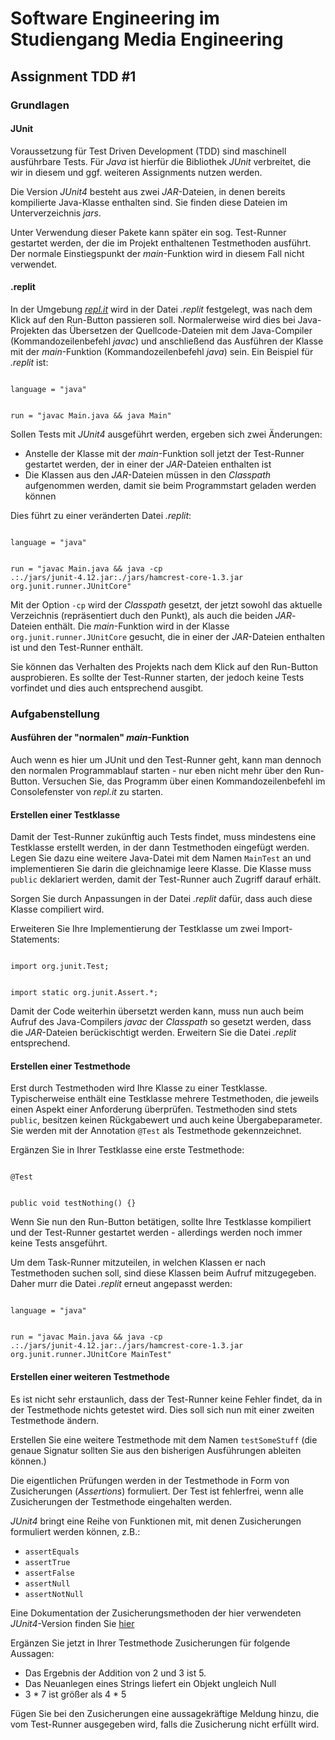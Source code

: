 # Software Engineering im Studiengang Media Engineering

## Assignment TDD #1    

### Grundlagen

#### JUnit

Voraussetzung für Test Driven Development (TDD) sind maschinell ausführbare Tests. 
Für *Java* ist hierfür die Bibliothek *JUnit* verbreitet, die wir in diesem und ggf.
weiteren Assignments nutzen werden.

Die Version *JUnit4* besteht aus zwei *JAR*-Dateien, in 
denen bereits kompilierte Java-Klasse enthalten sind. 
Sie finden diese Dateien im Unterverzeichnis *jars*.

Unter Verwendung dieser Pakete kann später ein
sog. Test-Runner gestartet werden, der die
im Projekt enthaltenen Testmethoden ausführt. 
Der normale Einstiegspunkt der *main*-Funktion wird
in diesem Fall nicht verwendet.


#### .replit

In der Umgebung [*repl.it*](https://repl.it/) wird 
in der Datei *.replit* festgelegt, was nach dem
Klick auf den Run-Button passieren soll. Normalerweise
wird dies bei Java-Projekten das Übersetzen der
Quellcode-Dateien mit dem Java-Compiler 
(Kommandozeilenbefehl *javac*) und
anschließend das Ausführen der Klasse mit der *main*-Funktion
(Kommandozeilenbefehl *java*) sein. 
Ein Beispiel für *.replit* ist:

<code>
language = "java"

run = "javac Main.java && java Main"
</code>

Sollen  Tests mit *JUnit4* ausgeführt werden, ergeben sich zwei Änderungen:
- Anstelle der Klasse mit der *main*-Funktion soll jetzt 
  der Test-Runner gestartet werden, der in einer der *JAR*-Dateien enthalten ist
- Die Klassen aus den *JAR*-Dateien müssen in den 
  *Classpath* aufgenommen werden, damit sie beim Programmstart
  geladen werden können

Dies führt zu einer veränderten Datei *.replit*:

<code>
language = "java"

run = "javac Main.java && java -cp .:./jars/junit-4.12.jar:./jars/hamcrest-core-1.3.jar org.junit.runner.JUnitCore"
</code>

Mit der Option <code>-cp</code> wird der *Classpath* gesetzt,
der jetzt sowohl das aktuelle Verzeichnis 
(repräsentiert duch den Punkt),
als auch die beiden *JAR*-Dateien enthält. 
Die *main*-Funktion wird in der Klasse
<code>org.junit.runner.JUnitCore</code> gesucht,
die in einer der *JAR*-Dateien enthalten ist und den 
Test-Runner enthält.

Sie können das Verhalten des Projekts nach dem 
Klick auf den Run-Button ausprobieren. Es sollte der
Test-Runner starten, der jedoch keine Tests vorfindet
und dies auch entsprechend ausgibt.

### Aufgabenstellung

#### Ausführen der "normalen" *main*-Funktion

Auch wenn es hier um JUnit und den Test-Runner geht,
kann man dennoch den normalen Programmablauf starten -
nur eben nicht mehr über den Run-Button. Versuchen Sie,
das Programm über einen Kommandozeilenbefehl im
Consolefenster von *repl.it* zu starten.

#### Erstellen einer Testklasse

Damit der Test-Runner zukünftig auch Tests findet,
muss mindestens eine Testklasse erstellt werden,
in der dann Testmethoden eingefügt werden. Legen
Sie dazu eine weitere Java-Datei mit dem
Namen <code>MainTest</code> an und implementieren Sie
darin die gleichnamige leere Klasse. Die Klasse
muss <code>public</code> deklariert werden, damit
der Test-Runner auch Zugriff darauf erhält.

Sorgen Sie durch
Anpassungen in der Datei *.replit* dafür, dass auch diese
Klasse compiliert wird.

Erweiteren Sie Ihre Implementierung der Testklasse
um zwei Import-Statements:

<code>
import org.junit.Test;

import static org.junit.Assert.*;
</code>

Damit der Code weiterhin übersetzt werden kann, muss
nun auch beim Aufruf des Java-Compilers *javac* der
*Classpath* so gesetzt werden, dass die *JAR*-Dateien 
berückischtigt werden. Erweitern Sie die Datei *.replit*
entsprechend.


#### Erstellen einer Testmethode

Erst durch Testmethoden wird Ihre Klasse zu einer
Testklasse. Typischerweise enthält eine Testklasse
mehrere Testmethoden, die jeweils einen Aspekt 
einer Anforderung überprüfen. Testmethoden sind stets
<code>public</code>, besitzen keinen Rückgabewert
und auch keine Übergabeparameter. Sie werden 
mit der Annotation <code>@Test</code> als Testmethode
gekennzeichnet.

Ergänzen Sie in Ihrer Testklasse 
eine erste Testmethode:

<code>
@Test

public void testNothing() {}
</code>

Wenn Sie nun den Run-Button betätigen, sollte 
Ihre Testklasse kompiliert und der Test-Runner 
gestartet werden - allerdings werden noch immer
keine Tests ansgeführt.

Um dem Task-Runner mitzuteilen, in welchen
Klassen er nach Testmethoden suchen soll, 
sind diese Klassen beim Aufruf mitzugegeben.
Daher murr die Datei  *.replit* erneut 
angepasst werden:

<code>
language = "java"

run = "javac Main.java && java -cp .:./jars/junit-4.12.jar:./jars/hamcrest-core-1.3.jar org.junit.runner.JUnitCore MainTest"
</code>

#### Erstellen einer weiteren Testmethode

Es ist nicht sehr erstaunlich, dass der Test-Runner
keine Fehler findet, da in der Testmethode nichts 
getestet wird. Dies soll sich nun mit einer
zweiten Testmethode ändern.

Erstellen Sie eine weitere Testmethode
mit dem Namen <code>testSomeStuff</code>
(die genaue Signatur sollten Sie aus den
bisherigen Ausführungen ableiten können.)

Die eigentlichen Prüfungen werden in der 
Testmethode in Form von Zusicherungen (*Assertions*)
formuliert. Der Test ist fehlerfrei, wenn
alle Zusicherungen der Testmethode eingehalten werden.

*JUnit4* bringt eine Reihe von Funktionen mit, mit denen
Zusicherungen formuliert werden können, z.B.:

- <code>assertEquals</code>
- <code>assertTrue</code>
- <code>assertFalse</code>
- <code>assertNull</code>
- <code>assertNotNull</code>

Eine Dokumentation der Zusicherungsmethoden der
hier verwendeten *JUnit4*-Version finden Sie
[hier](https://junit.org/junit4/javadoc/4.12/org/junit/Assert.html)

Ergänzen Sie jetzt in Ihrer Testmethode Zusicherungen
für folgende Aussagen:

- Das Ergebnis der Addition von 2 und 3 ist 5.
- Das Neuanlegen eines Strings liefert ein Objekt ungleich Null
- 3 * 7 ist größer als 4 * 5

Fügen Sie bei den Zusicherungen eine aussagekräftige 
Meldung hinzu, die vom Test-Runner ausgegeben wird, falls 
die Zusicherung nicht erfüllt wird.








